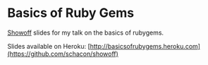 # Basics of Ruby Gems

[Showoff](https://github.com/schacon/showoff) slides for my talk on the basics of rubygems.

Slides available on Heroku: [http://basicsofrubygems.heroku.com](https://github.com/schacon/showoff)
